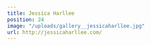 ```yaml
---
title: Jessica Harllee
position: 24
image: "/uploads/gallery__jessicaharllee.jpg"
url: http://jessicaharllee.com/
---
```


